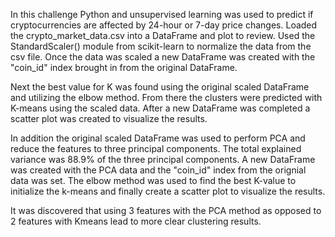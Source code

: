 In this challenge Python and unsupervised learning was used to predict if cryptocurrencies are affected by 24-hour or 7-day price changes.  Loaded the crypto_market_data.csv into a DataFrame and plot to review.  Used the StandardScaler() module from scikit-learn to normalize the data from the csv file.  Once the data was scaled a new DataFrame was created with the "coin_id" index brought in from the original DataFrame.

Next the best value for K was found using the original scaled DataFrame and utilizing the elbow method.  From there the clusters were predicted with K-means using the scaled data.  After a new DataFrame was completed a scatter plot was created to visualize the results.

In addition the original scaled DataFrame was used to perform PCA and reduce the features to three principal components.  The total explained variance was 88.9% of the three principal components.  A new DataFrame was created with the PCA data and the "coin_id" index from the orignial data was set.  The elbow method was used to find the best K-value to initialize the k-means and finally create a scatter plot to visualize the results.

It was discovered that using 3 features with the PCA method as opposed to 2 features with Kmeans lead to more clear clustering results.
